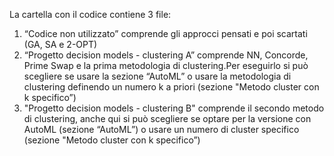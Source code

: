 La cartella con il codice contiene 3 file:
1. “Codice non utilizzato”  comprende gli approcci pensati e poi scartati (GA, SA e 2-OPT)
2. “Progetto decision models - clustering A” comprende NN, Concorde, Prime Swap e la prima metodologia di clustering.Per eseguirlo si può scegliere se usare la sezione “AutoML” o usare la metodologia di clustering definendo un numero k a priori (sezione "Metodo cluster con k specifico”)
3. "Progetto decision models - clustering B" comprende il secondo metodo di clustering, anche qui si può scegliere se optare per la versione con AutoML (sezione “AutoML”) o usare un numero di cluster specifico (sezione "Metodo cluster con k specifico”)
